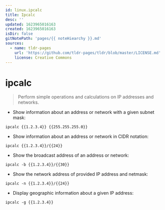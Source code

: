 ```yaml
---
id: linux.ipcalc
title: Ipcalc
desc: ''
updated: 1623965016163
created: 1623965016163
isDir: false
gitNotePath: 'pages/{{ noteHiearchy }}.md'
sources:
  - name: tldr-pages
    url: 'https://github.com/tldr-pages/tldr/blob/master/LICENSE.md'
    license: Creative Commons
---
```

# ipcalc

> Perform simple operations and calculations on IP addresses and networks.

- Show information about an address or network with a given subnet mask:

`ipcalc {{1.2.3.4}} {{255.255.255.0}}`

- Show information about an address or network in CIDR notation:

`ipcalc {{1.2.3.4}}/{{24}}`

- Show the broadcast address of an address or network:

`ipcalc -b {{1.2.3.4}}/{{30}}`

- Show the network address of provided IP address and netmask:

`ipcalc -n {{1.2.3.4}}/{{24}}`

- Display geographic information about a given IP address:

`ipcalc -g {{1.2.3.4}}`

